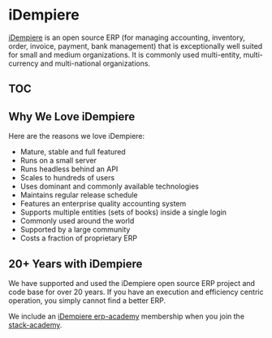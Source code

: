 # iDempiere

[iDempiere](https://idempiere.org) is an open source ERP (for managing accounting, inventory, order, invoice, payment, bank management) that is exceptionally well suited for small and medium organizations. It is commonly used multi-entity, multi-currency and multi-national organizations.

## TOC

<!-- toc -->

## Why We Love iDempiere

Here are the reasons we love iDempiere:

- Mature, stable and full featured
- Runs on a small server
- Runs headless behind an API
- Scales to hundreds of users
- Uses dominant and commonly available technologies
- Maintains regular release schedule
- Features an enterprise quality accounting system
- Supports multiple entities (sets of books) inside a single login
- Commonly used around the world
- Supported by a large community
- Costs a fraction of proprietary ERP

## 20+ Years with iDempiere

We have supported and used the iDempiere open source ERP project and code base for over 20 years. If you have an execution and efficiency centric operation, you simply cannot find a better ERP.

We include an [iDempiere erp-academy](https://erp-academy.chuckboecking.com/) membership when you join the [stack-academy](./stack-academy.md).
